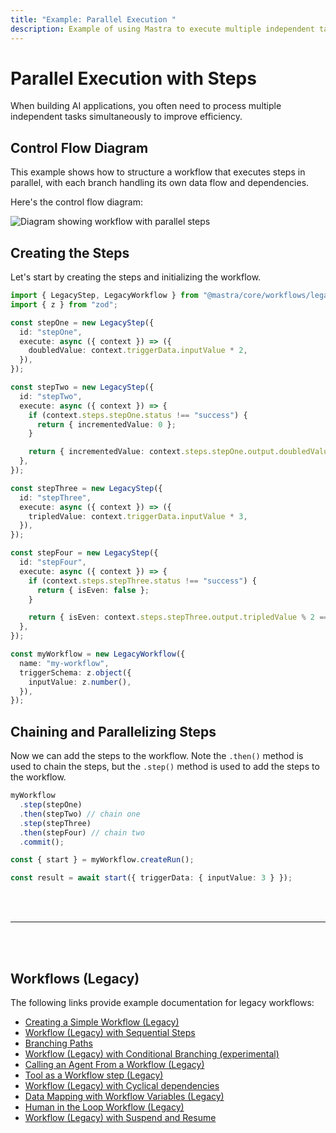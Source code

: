 ```yaml
---
title: "Example: Parallel Execution "
description: Example of using Mastra to execute multiple independent tasks in parallel within a workflow.
---
```



# Parallel Execution with Steps

When building AI applications, you often need to process multiple independent tasks simultaneously to improve efficiency.

## Control Flow Diagram

This example shows how to structure a workflow that executes steps in parallel, with each branch handling its own data flow and dependencies.

Here's the control flow diagram:

<img
  src="/parallel-chains.png"
  alt="Diagram showing workflow with parallel steps"
  width={600}
/>

## Creating the Steps

Let's start by creating the steps and initializing the workflow.

```ts showLineNumbers copy
import { LegacyStep, LegacyWorkflow } from "@mastra/core/workflows/legacy";
import { z } from "zod";

const stepOne = new LegacyStep({
  id: "stepOne",
  execute: async ({ context }) => ({
    doubledValue: context.triggerData.inputValue * 2,
  }),
});

const stepTwo = new LegacyStep({
  id: "stepTwo",
  execute: async ({ context }) => {
    if (context.steps.stepOne.status !== "success") {
      return { incrementedValue: 0 };
    }

    return { incrementedValue: context.steps.stepOne.output.doubledValue + 1 };
  },
});

const stepThree = new LegacyStep({
  id: "stepThree",
  execute: async ({ context }) => ({
    tripledValue: context.triggerData.inputValue * 3,
  }),
});

const stepFour = new LegacyStep({
  id: "stepFour",
  execute: async ({ context }) => {
    if (context.steps.stepThree.status !== "success") {
      return { isEven: false };
    }

    return { isEven: context.steps.stepThree.output.tripledValue % 2 === 0 };
  },
});

const myWorkflow = new LegacyWorkflow({
  name: "my-workflow",
  triggerSchema: z.object({
    inputValue: z.number(),
  }),
});
```

## Chaining and Parallelizing Steps

Now we can add the steps to the workflow. Note the `.then()` method is used to chain the steps, but the `.step()` method is used to add the steps to the workflow.

```ts showLineNumbers copy
myWorkflow
  .step(stepOne)
  .then(stepTwo) // chain one
  .step(stepThree)
  .then(stepFour) // chain two
  .commit();

const { start } = myWorkflow.createRun();

const result = await start({ triggerData: { inputValue: 3 } });
```

<br />
<br />
<hr className="dark:border-[#404040] border-gray-300" />
<br />
<br />
<GithubLink
  link={
    "https://github.com/mastra-ai/mastra/blob/main/examples/basics/workflows-legacy/workflow-with-parallel-steps"
  }
/>

## Workflows (Legacy)

The following links provide example documentation for legacy workflows:

- [Creating a Simple Workflow (Legacy)](/examples/workflows_legacy/creating-a-workflow)
- [Workflow (Legacy) with Sequential Steps](/examples/workflows_legacy/sequential-steps)
- [Branching Paths](/examples/workflows_legacy/branching-paths)
- [Workflow (Legacy) with Conditional Branching (experimental)](/examples/workflows_legacy/conditional-branching)
- [Calling an Agent From a Workflow (Legacy)](/examples/workflows_legacy/calling-agent)
- [Tool as a Workflow step (Legacy)](/examples/workflows_legacy/using-a-tool-as-a-step)
- [Workflow (Legacy) with Cyclical dependencies](/examples/workflows_legacy/cyclical-dependencies)
- [Data Mapping with Workflow Variables (Legacy)](/examples/workflows_legacy/workflow-variables)
- [Human in the Loop Workflow (Legacy)](/examples/workflows_legacy/human-in-the-loop)
- [Workflow (Legacy) with Suspend and Resume](/examples/workflows_legacy/suspend-and-resume)
